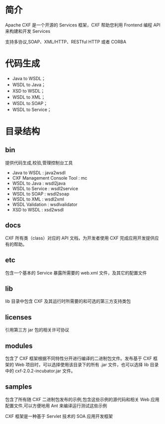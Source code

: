 # 简介

Apache CXF 是一个开源的 Services 框架，CXF 帮助您利用 Frontend 编程 API 来构建和开发 Services

支持多协议,SOAP、XML/HTTP、RESTful HTTP 或者 CORBA 

# 代码生成

- Java to WSDL；
- WSDL to Java；
- XSD to WSDL；
- WSDL to XML；
- WSDL to SOAP；
- WSDL to Service；

# 目录结构

## bin

提供代码生成,校验,管理控制台工具

- Java to WSDL : java2wsdl
- CXF Management Console Tool : mc
- WSDL to Java : wsdl2java
- WSDL to Service : wsdl2service
- WSDL to SOAP : wsdl2soap
- WSDL to XML : wsdl2xml
- WSDL Validation : wsdlvalidator
- XSD to WSDL : xsd2wsdl

## docs

CXF 所有类（class）对应的 API 文档，为开发者使用 CXF 完成应用开发提供应有的帮助。

## etc

包含一个基本的 Service 暴露所需要的 web.xml 文件，及其它的配置文件

## lib

lib 目录中包含 CXF 及其运行时所需要的和可选的第三方支持类包

## licenses

引用第三方 jar 包的相关许可协议

## modules

包含了 CXF 框架根据不同特性分开进行编译的二进制包文件。发布基于 CXF 框架的 Web 项目时，可以选择使用该目录下的所有 .jar 文件，也可以选择 lib 目录中的 cxf-2.0.2-incubator.jar 文件。

## samples

包含了所有随 CXF 二进制包发布的示例,包含这些示例的源代码和相关 Web 应用配置文件,可以方便地用 Ant 来编译运行测试这些示例



CXF 框架是一种基于 Servlet 技术的 SOA 应用开发框架